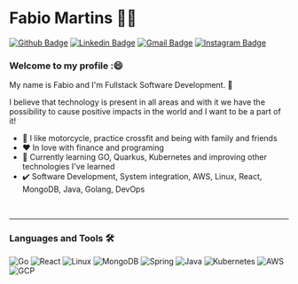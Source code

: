 # Fabio Martins :man_technologist:

[![Github Badge](https://img.shields.io/badge/-Github-000?style=flat-square&logo=Github&logoColor=white&link=https://github.com/fabiomartinsbrrj)](https://github.com/fabiomartinsbrrj)
[![Linkedin Badge](https://img.shields.io/badge/-LinkedIn-blue?style=flat-square&logo=Linkedin&logoColor=white&link=https://www.linkedin.com/in/fabio-martins-167b899/)](https://www.linkedin.com/in/fabio-martins-167b899/)
[![Gmail Badge](https://img.shields.io/badge/-Gmail-c14438?style=flat-square&logo=Gmail&logoColor=white&link=mailto:fabiomartinsbr@gmail.com)](mailto:fabiomartinsbr@gmail.com)
[![Instagram Badge](https://img.shields.io/badge/-Instagram-C13584?style=flat-square&labelColor=C13584&logo=instagram&logoColor=white&link=https://www.instagram.com/fabiomartinsbr/)](https://www.instagram.com/fabiomartinsbr/)

### Welcome to my profile :😄

My name is Fabio and I'm Fullstack Software Development. :school: 

I believe that technology is present in all areas and with it we have the possibility to cause positive impacts in the world and I want to be a part of it!

 - :deciduous_tree: I like motorcycle, practice crossfit and being with family and friends
 - :heart: In love with finance and programing
 - :blue_book: Currently learning GO, Quarkus, Kubernetes and improving other technologies I've learned
 - :heavy_check_mark: Software Development, System integration, AWS, Linux, React, MongoDB, Java, Golang, DevOps

<br/>

---

### Languages and Tools 🛠 

![Go](https://img.shields.io/badge/go-%2300ADD8.svg?style=for-the-badge&logo=go&logoColor=white)
![React](https://img.shields.io/badge/react-%2320232a.svg?style=for-the-badge&logo=react&logoColor=%2361DAFB)
![Linux](https://img.shields.io/badge/Linux-FCC624?style=for-the-badge&logo=linux&logoColor=black)
![MongoDB](https://img.shields.io/badge/MongoDB-%234ea94b.svg?style=for-the-badge&logo=mongodb&logoColor=white)
![Spring](https://img.shields.io/badge/spring-%236DB33F.svg?style=for-the-badge&logo=spring&logoColor=white)
![Java](https://img.shields.io/badge/java-%23ED8B00.svg?style=for-the-badge&logo=java&logoColor=white)
![Kubernetes](https://img.shields.io/badge/kubernetes-%23563D7C.svg?style=for-the-badge&logo=kubernetes&logoColor=white)
![AWS](https://img.shields.io/badge/aws-%23323330.svg?style=for-the-badge&logo=amazon&logoColor=white)
![GCP](https://img.shields.io/badge/gcp-%236DB33F.svg?style=for-the-badge&logo=google&logoColor=white)
<!--
**fabiomartinsbrrj/fabiomartinsbrrj** is a ✨ _special_ ✨ repository because its `README.md` (this file) appears on your GitHub profile.

Here are some ideas to get you started:

- 🔭 I’m currently working on ...
- 🌱 I’m currently learning ...
- 👯 I’m looking to collaborate on ...
- 🤔 I’m looking for help with ...
- 💬 Ask me about ...
- 📫 How to reach me: ...
- 😄 Pronouns: ...
- ⚡ Fun fact: ...
-->
